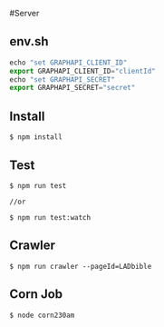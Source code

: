 #Server

## env.sh
```js
echo "set GRAPHAPI_CLIENT_ID"
export GRAPHAPI_CLIENT_ID="clientId"
echo "set GRAPHAPI_SECRET"
export GRAPHAPI_SECRET="secret"
```

## Install
```
$ npm install
```


## Test
```
$ npm run test

//or 

$ npm run test:watch
```

## Crawler
```
$ npm run crawler --pageId=LADbible
```


## Corn Job
```
$ node corn230am
```